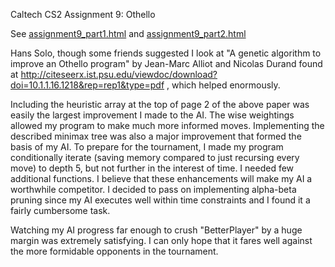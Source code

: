Caltech CS2 Assignment 9: Othello

See [assignment9_part1.html](http://htmlpreview.github.io/?https://github.com/caltechcs2/othello/blob/master/assignment9_part1.html) and [assignment9_part2.html](http://htmlpreview.github.io/?https://github.com/caltechcs2/othello/blob/master/assignment9_part2.html)

Hans Solo, though some friends suggested I look at "A genetic algorithm to improve an Othello program"
by Jean-Marc Alliot and Nicolas Durand found at 
http://citeseerx.ist.psu.edu/viewdoc/download?doi=10.1.1.16.1218&rep=rep1&type=pdf ,
which helped enormously.

Including the heuristic array at the top of page 2 of the above paper was easily the largest
improvement I made to the AI. The wise weightings allowed my program to make much more informed moves.
Implementing the described minimax tree was also a major improvement that formed the basis of my AI.
To prepare for the tournament, I made my program conditionally iterate (saving memory compared to just
recursing every move) to depth 5, but not further in the interest of time. I needed few additional functions.
I believe that these enhancements will make my AI a worthwhile competitor. I decided to pass on implementing
alpha-beta pruning since my AI executes well within time constraints and I found it a fairly cumbersome task.

Watching my AI progress far enough to crush "BetterPlayer" by a huge margin was extremely satisfying.
I can only hope that it fares well against the more formidable opponents in the tournament.